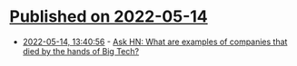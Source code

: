 # [Published on 2022-05-14](index.md)

* [2022-05-14, 13:40:56](https://news.ycombinator.com/item?id=31377826) - [Ask HN: What are examples of companies that died by the hands of Big Tech?](https://news.ycombinator.com/item?id=31377826)

